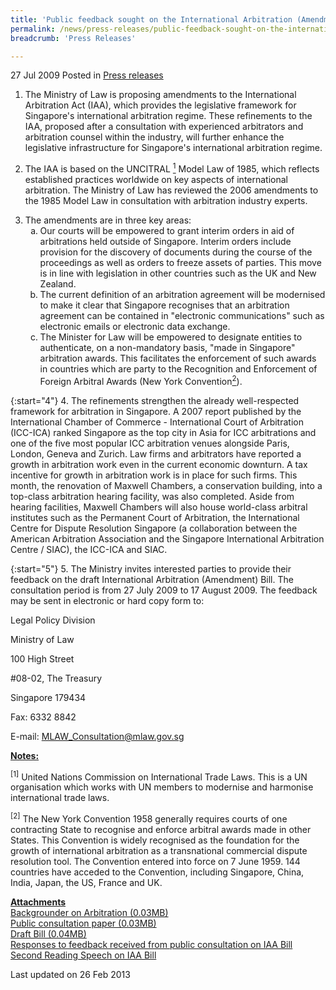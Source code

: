 ```yaml
---
title: 'Public feedback sought on the International Arbitration (Amendment) Bill'
permalink: /news/press-releases/public-feedback-sought-on-the-international-arbitration-amendment-bill/
breadcrumb: 'Press Releases'

---
```



27 Jul 2009 Posted in [Press releases](/news/press-releases)

1. The Ministry of Law is proposing amendments to the International Arbitration Act (IAA), which provides the legislative framework for Singapore's international arbitration regime. These refinements to the IAA, proposed after a consultation with experienced arbitrators and arbitration counsel within the industry, will further enhance the legislative infrastructure for Singapore's international arbitration regime.

2. The IAA is based on the UNCITRAL <a href="#UN"><sup>1</sup></a> Model Law of 1985, which reflects established practices worldwide on key aspects of international arbitration. The Ministry of Law has reviewed the 2006 amendments to the 1985 Model Law in consultation with arbitration industry experts.

<ol start="3">
<li>
The amendments are in three key areas:
<ol style="list-style-type: lower-alpha">

<li>Our courts will be empowered to grant interim orders in aid of arbitrations held outside of Singapore. Interim orders include provision for the discovery of documents during the course of the proceedings as well as orders to freeze assets of parties. This move is in line with legislation in other countries such as the UK and New Zealand. </li>

<li> The current definition of an arbitration agreement will be modernised to make it clear that Singapore recognises that an arbitration agreement can be contained in "electronic communications" such as electronic emails or electronic data exchange.</li>
 
<li>The Minister for Law will be empowered to designate entities to authenticate, on a non-mandatory basis, "made in Singapore" arbitration awards. This facilitates the enforcement of such awards in countries which are party to the Recognition and Enforcement of Foreign Arbitral Awards (New York Convention<a href="#NYConvention"><sup>2</sup></a>).</li>

</ol>

</li>
</ol>


{:start="4"}
4. The refinements strengthen the already well-respected framework for arbitration in Singapore. A 2007 report published by the International Chamber of Commerce - International Court of Arbitration (ICC-ICA) ranked Singapore as the top city in Asia for ICC arbitrations and one of the five most popular ICC arbitration venues alongside Paris, London, Geneva and Zurich. Law firms and arbitrators have reported a growth in arbitration work even in the current economic downturn. A tax incentive for growth in arbitration work is in place for such firms. This month, the renovation of Maxwell Chambers, a conservation building, into a top-class arbitration hearing facility, was also completed. Aside from hearing facilities, Maxwell Chambers will also house world-class arbitral institutes such as the Permanent Court of Arbitration, the International Centre for Dispute Resolution Singapore (a collaboration between the American Arbitration Association and the Singapore International Arbitration Centre / SIAC), the ICC-ICA and SIAC.

{:start="5"}
5. The Ministry invites interested parties to provide their feedback on the draft International Arbitration (Amendment) Bill. The consultation period is from 27 July 2009 to 17 August 2009. The feedback may be sent in electronic or hard copy form to:

<p class="address-centered">Legal Policy Division</p>  
<p class="address-centered">Ministry of Law</p>  
<p class="address-centered">100 High Street</p>  
<p class="address-centered">#08-02, The Treasury</p>  
<p class="address-centered">Singapore 179434</p>  
<p class="address-centered">Fax: 6332 8842 </p> 
<p class="address-centered">E-mail: <a href="mailto:MLAW_Consultation@mlaw.gov.sg">MLAW_Consultation@mlaw.gov.sg</a></p>


**<u>Notes:</u>**


<p id="UN"><sup>[1]</sup> United Nations Commission on International Trade Laws. This is a UN organisation which works with UN members to modernise and harmonise international trade laws. </p>

<p id="NYConvention"><sup>[2]</sup> The New York Convention 1958 generally requires courts of one contracting State to recognise and enforce arbitral awards made in other States. This Convention is widely recognised as the foundation for the growth of international arbitration as a transnational commercial dispute resolution tool. The Convention entered into force on 7 June 1959. 144 countries have acceded to the Convention, including Singapore, China, India, Japan, the US, France and UK. </p>


**<u>Attachments</u>**  
[Backgrounder on Arbitration (0.03MB)](/files/news/press-releases/2009/07/linkclickf8e7.pdf)   
[Public consultation paper (0.03MB)](/files/news/press-releases/2009/07/linkclick17e0.pdf)    
[Draft Bill (0.04MB)](/files/news/press-releases/2009/07/linkclickef67.pdf)    
[Responses to feedback received from public consultation on IAA Bill](/news/announcements/responses-to-feedback-received-from-public-consultation-on-the-international-arbitration-amendment)    
[Second Reading Speech on IAA Bill](/news/parliamentary-speeches/second-reading-speech-by-minister-for-law-k-shanmugam-on-the-international-arbitration-amendment)

<p class="right-side-updated">Last updated on 26 Feb 2013</p>


